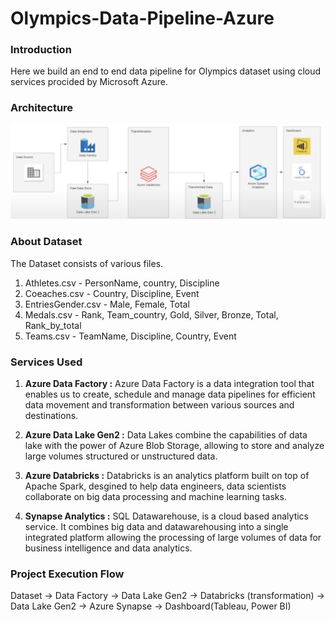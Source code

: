 # Olympics-Data-Pipeline-Azure

### Introduction
Here we build an end to end data pipeline for Olympics dataset using cloud services procided by Microsoft Azure.

### Architecture
![Architecture Diagram](https://github.com/KartikAnand17/Olympics-Data-Pipeline-Azure/blob/main/Architecture%20Diagram.png)

### About Dataset
The Dataset consists of various files.
1. Athletes.csv - PersonName, country, Discipline
2. Coeaches.csv - Country, Discipline, Event
3. EntriesGender.csv - Male, Female, Total
4. Medals.csv - Rank, Team_country, Gold, Silver, Bronze, Total, Rank_by_total
5. Teams.csv - TeamName, Discipline, Country, Event

### Services Used

1. **Azure Data Factory :** Azure Data Factory is a data integration tool that enables us to create, schedule and manage data pipelines for efficient data movement and transformation between various sources and destinations.

2. **Azure Data Lake Gen2 :** Data Lakes combine the capabilities of data lake with the power of Azure Blob Storage, allowing to store and analyze large volumes structured or unstructured data.
   
3.  **Azure Databricks :** Databricks is an analytics platform built on top of Apache Spark, desgined to help data engineers, data scientists collaborate on big data processing and machine learning tasks.
   
4.  **Synapse Analytics :** SQL Datawarehouse, is a cloud based analytics service. It combines big data and datawarehousing into a single integrated platform allowing the processing of large volumes of data for business intelligence and data analytics.


### Project Execution Flow
Dataset -> Data Factory -> Data Lake Gen2 -> Databricks (transformation) -> Data Lake Gen2 -> Azure Synapse -> Dashboard(Tableau, Power BI)


